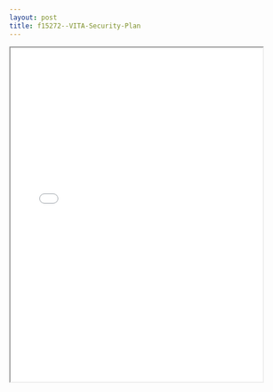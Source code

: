 ```yaml
---
layout: post
title: f15272--VITA-Security-Plan
---
```


<div class="pdf-container">
<iframe src="/ea//_pdf-2-md/f15272--VITA-Security-Plan.pdf" height="600" width="90%" allowFullScreen="true"></iframe>
</div>

